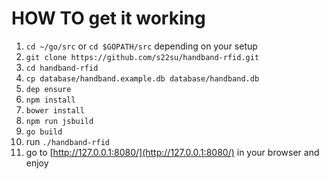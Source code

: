 # HOW TO get it working

1. `cd ~/go/src` or `cd $GOPATH/src` depending on your setup
1. `git clone https://github.com/s22su/handband-rfid.git`
1. `cd handband-rfid`
1. `cp database/handband.example.db database/handband.db`
1. `dep ensure`
1. `npm install`
1. `bower install`
1. `npm run jsbuild`
1. `go build`
1. run `./handband-rfid`
1. go to [http://127.0.0.1:8080/](http://127.0.0.1:8080/) in your browser and enjoy
